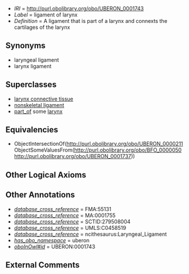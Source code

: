  * *IRI* = http://purl.obolibrary.org/obo/UBERON_0001743
 * *Label* = ligament of larynx
 * *Definition* = A ligament that is part of a larynx and connexts the cartilages of the larynx

## Synonyms

 * laryngeal ligament
 * larynx ligament

## Superclasses

 * [larynx connective tissue](../../UBERON/83/UBERON_0003583.md)
 * [nonskeletal ligament](../../UBERON/45/UBERON_0008845.md)
 * [part_of](../../BFO/50/BFO_0000050.md) some [larynx](../../UBERON/37/UBERON_0001737.md)

## Equivalencies

 * ObjectIntersectionOf(<http://purl.obolibrary.org/obo/UBERON_0000211> ObjectSomeValuesFrom(<http://purl.obolibrary.org/obo/BFO_0000050> <http://purl.obolibrary.org/obo/UBERON_0001737>))

## Other Logical Axioms


## Other Annotations

 * *[database_cross_reference](../../ef/oboInOwl#hasDbXref.md)* = FMA:55131
 * *[database_cross_reference](../../ef/oboInOwl#hasDbXref.md)* = MA:0001755
 * *[database_cross_reference](../../ef/oboInOwl#hasDbXref.md)* = SCTID:279508004
 * *[database_cross_reference](../../ef/oboInOwl#hasDbXref.md)* = UMLS:C0458519
 * *[database_cross_reference](../../ef/oboInOwl#hasDbXref.md)* = ncithesaurus:Laryngeal_Ligament
 * *[has_obo_namespace](../../ce/oboInOwl#hasOBONamespace.md)* = uberon
 * *[oboInOwl#id](../../id/oboInOwl#id.md)* = UBERON:0001743

## External Comments

